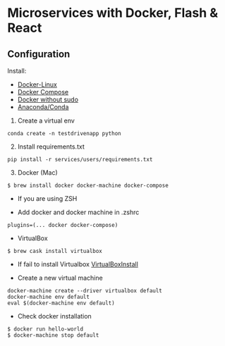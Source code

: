 # Microservices with Docker, Flash & React


## Configuration

Install:
- [Docker-Linux](https://docs.docker.com/install/linux/docker-ce/ubuntu/)
- [Docker Compose](https://docs.docker.com/compose/install/)
- [Docker without sudo](https://www.digitalocean.com/community/tutorials/como-instalar-e-usar-o-docker-no-ubuntu-18-04-pt)
- [Anaconda/Conda](https://docs.anaconda.com/anaconda/install/)

1. Create a virtual env 
```
conda create -n testdrivenapp python
```

2. Install requirements.txt
```
pip install -r services/users/requirements.txt
```

3. Docker (Mac)
```
$ brew install docker docker-machine docker-compose
```

* If you are using ZSH
- Add docker and docker machine in .zshrc
```
plugins=(... docker docker-compose)
```

* VirtualBox
```
$ brew cask install virtualbox
```
- If fail to install Virtualbox
[VirtualBoxInstall](https://medium.com/@DMeechan/fixing-the-installation-failed-virtualbox-error-on-mac-high-sierra-7c421362b5b5)

* Create a new virtual machine
```
docker-machine create --driver virtualbox default
docker-machine env default
eval $(docker-machine env default)
```

* Check docker installation
```
$ docker run hello-world
$ docker-machine stop default
```
